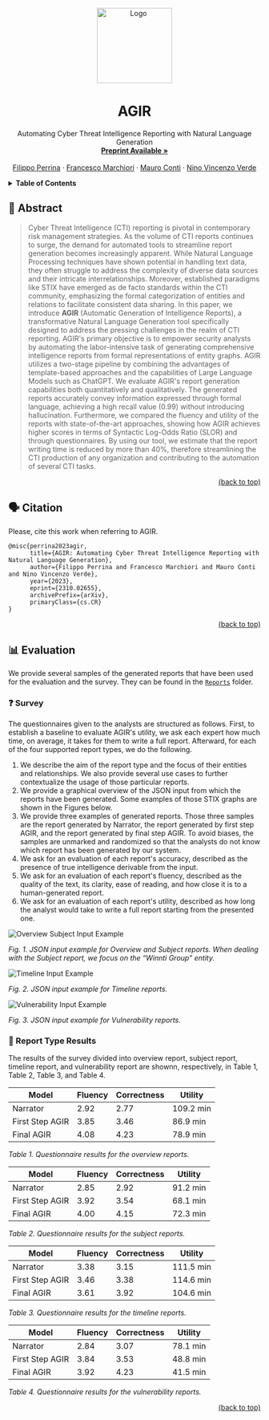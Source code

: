 <div id="top"></div>
<!-- PROJECT LOGO -->
<br />
<div align="center">
  <a href="https://github.com/Mhackiori/AGIR">
    <img src="Figures/Logo.png" alt="Logo" width="150" height="150">
  </a>

  <h1 align="center">AGIR</h1>

  <p align="center">
    Automating Cyber Threat Intelligence Reporting with Natural Language Generation
    <br />
    <a href="https://arxiv.org/abs/2310.02655"><strong>Preprint Available »</strong></a>
    <br />
    <br />
    <a href="https://github.com/FilippoPerrina">Filippo Perrina</a>
    ·
    <a href="https://www.math.unipd.it/~fmarchio/">Francesco Marchiori</a>
    ·
    <a href="https://www.math.unipd.it/~conti/">Mauro Conti</a>
    ·
    <a href="https://www.linkedin.com/in/ninoverde/">Nino Vincenzo Verde</a>
  </p>
</div>

<!-- TABLE OF CONTENTS -->
<details>
  <summary><strong>Table of Contents</strong></summary>
  <ol>
    <li>
      <a href="#abstract">Abstract</a>
    </li>
    <li>
      <a href="#citation">Citation</a>
    </li>
    <li>
      <a href="#evaluation">Evaluation</a>
      <ul>
        <li><a href="#survey">Survey</a></li>
        <li><a href="#results">Report Type Results</a></li>
      </ul>
    </li>
  </ol>
</details>


<div id="abstract"></div>

## 🧩 Abstract

>Cyber Threat Intelligence (CTI) reporting is pivotal in contemporary risk management strategies. As the volume of CTI reports continues to surge, the demand for automated tools to streamline report generation becomes increasingly apparent. While Natural Language Processing techniques have shown potential in handling text data, they often struggle to address the complexity of diverse data sources and their intricate interrelationships. Moreover, established paradigms like STIX have emerged as de facto standards within the CTI community, emphasizing the formal categorization of entities and relations to facilitate consistent data sharing. In this paper, we introduce **AGIR** (Automatic Generation of Intelligence Reports), a transformative Natural Language Generation tool specifically designed to address the pressing challenges in the realm of CTI reporting. AGIR's primary objective is to empower security analysts by automating the labor-intensive task of generating comprehensive intelligence reports from formal representations of entity graphs. AGIR utilizes a two-stage pipeline by combining the advantages of template-based approaches and the capabilities of Large Language Models such as ChatGPT. We evaluate AGIR's report generation capabilities both quantitatively and qualitatively. The generated reports accurately convey information expressed through formal language, achieving a high recall value (0.99) without introducing hallucination. Furthermore, we compared the fluency and utility of the reports with state-of-the-art approaches, showing how AGIR achieves higher scores in terms of Syntactic Log-Odds Ratio (SLOR) and through questionnaires. By using our tool, we estimate that the report writing time is reduced by more than 40%, therefore streamlining the CTI production of any organization and contributing to the automation of several CTI tasks.

<p align="right"><a href="#top">(back to top)</a></p>
<div id="citation"></div>

## 🗣️ Citation

Please, cite this work when referring to AGIR.

```
@misc{perrina2023agir,
      title={AGIR: Automating Cyber Threat Intelligence Reporting with Natural Language Generation}, 
      author={Filippo Perrina and Francesco Marchiori and Mauro Conti and Nino Vincenzo Verde},
      year={2023},
      eprint={2310.02655},
      archivePrefix={arXiv},
      primaryClass={cs.CR}
}
```

<p align="right"><a href="#top">(back to top)</a></p>
<div id="evaluation"></div>

## 📊 Evaluation

We provide several samples of the generated reports that have been used for the evaluation and the survey. They can be found in the [`Reports`](https://github.com/Mhackiori/AGIR/tree/main/Reports) folder.

<div id="survey"></div>

### ❓ Survey

The questionnaires given to the analysts are structured as follows. First, to establish a baseline to evaluate AGIR's utility, we ask each expert how much time, on average, it takes for them to write a full report. Afterward, for each of the four supported report types, we do the following.

1. We describe the aim of the report type and the focus of their entities and relationships. We also provide several use cases to further contextualize the usage of those particular reports.
2. We provide a graphical overview of the JSON input from which the reports have been generated. Some examples of those STIX graphs are shown in the Figures below.
3. We provide three examples of generated reports. Those three samples are the report generated by Narrator, the report generated by first step AGIR, and the report generated by final step AGIR. To avoid biases, the samples are unmarked and randomized so that the analysts do not know which report has been generated by our system.
4. We ask for an evaluation of each report's accuracy, described as the presence of true intelligence derivable from the input.
5. We ask for an evaluation of each report's fluency, described as the quality of the text, its clarity, ease of reading, and how close it is to a human-generated report.
6. We ask for an evaluation of each report's utility, described as how long the analyst would take to write a full report starting from the presented one.

![Overview Subject Input Example](/Reports/Input_Example/Overview_Subject_Input_Example.png "Overview Subject Input Example")

*Fig. 1. JSON input example for Overview and Subject reports. When dealing with the Subject report, we focus on the “Winnti Group” entity.*

![Timeline Input Example](/Reports/Input_Example/Timeline_Input_Example.png "Timeline Input Example")

*Fig. 2. JSON input example for Timeline reports.*

![Vulnerability Input Example](/Reports/Input_Example/Vulnerability_Input_Example.png "Vulnerability Input Example")

*Fig. 3. JSON input example for Vulnerability reports.*

<div id="results"></div>

### 📝 Report Type Results

The results of the survey divided into overview report, subject report, timeline report, and vulnerability report are shownn, respectively, in Table 1, Table 2, Table 3, and Table 4.

| **Model** | **Fluency** | **Correctness** | **Utility** |
|---|---|---|---|
| Narrator | 2.92 | 2.77 | 109.2 min |
| First Step AGIR | 3.85 | 3.46 | 86.9 min |
| Final AGIR | 4.08 | 4.23 | 78.9 min |

*Table 1. Questionnaire results for the overview reports.*


| **Model** | **Fluency** | **Correctness** | **Utility** |
|---|---|---|---|
| Narrator | 2.85 | 2.92 | 91.2 min |
| First Step AGIR | 3.92 | 3.54 | 68.1 min |
| Final AGIR | 4.00 | 4.15 | 72.3 min |

*Table 2. Questionnaire results for the subject reports.*


| **Model** | **Fluency** | **Correctness** | **Utility** |
|---|---|---|---|
| Narrator | 3.38 | 3.15 | 111.5 min |
| First Step AGIR | 3.46 | 3.38 | 114.6 min |
| Final AGIR | 3.61 | 3.92 | 104.6 min |

*Table 3. Questionnaire results for the timeline reports.*


| **Model** | **Fluency** | **Correctness** | **Utility** |
|---|---|---|---|
| Narrator | 2.84 | 3.07 | 78.1 min |
| First Step AGIR | 3.84 | 3.53 | 48.8 min |
| Final AGIR | 3.92 | 4.23 | 41.5 min |

*Table 4. Questionnaire results for the vulnerability reports.*

<p align="right"><a href="#top">(back to top)</a></p>